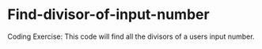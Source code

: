 # Find-divisor-of-input-number
Coding Exercise: This code will find all the divisors of a users input number.
